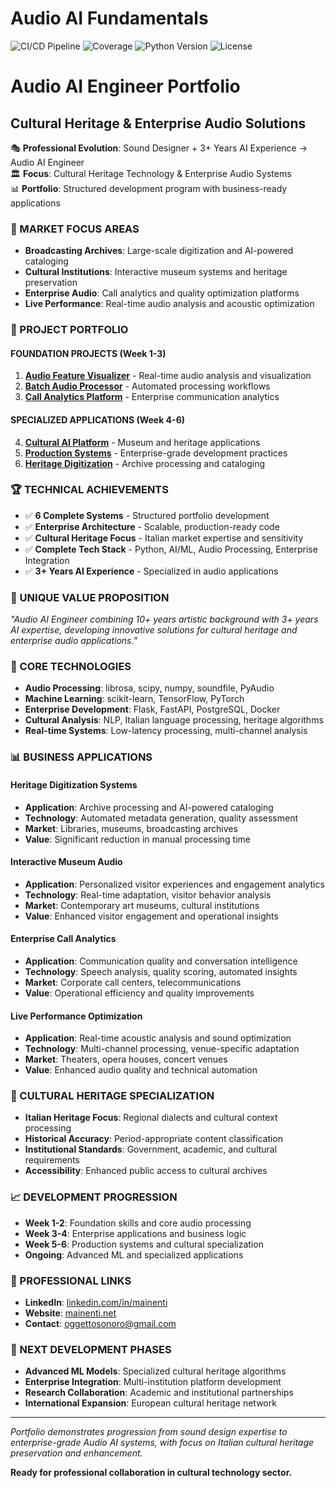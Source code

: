 # Audio AI Fundamentals

![CI/CD Pipeline](https://github.com/ninuxi/audio-ai-projects/workflows/CI/CD%20Pipeline/badge.svg)
![Coverage](https://codecov.io/gh/ninuxi/audio-ai-projects/branch/main/graph/badge.svg)
![Python Version](https://img.shields.io/badge/python-3.9%20|%203.10%20|%203.11-blue)
![License](https://img.shields.io/github/license/ninuxi/audio-ai-projects)
# Audio AI Engineer Portfolio
## Cultural Heritage & Enterprise Audio Solutions

🎭 **Professional Evolution**: Sound Designer + 3+ Years AI Experience → Audio AI Engineer  
🏛️ **Focus**: Cultural Heritage Technology & Enterprise Audio Systems  
📊 **Portfolio**: Structured development program with business-ready applications

### 🎯 MARKET FOCUS AREAS
- **Broadcasting Archives**: Large-scale digitization and AI-powered cataloging
- **Cultural Institutions**: Interactive museum systems and heritage preservation  
- **Enterprise Audio**: Call analytics and quality optimization platforms
- **Live Performance**: Real-time audio analysis and acoustic optimization

### 📁 PROJECT PORTFOLIO

#### **FOUNDATION PROJECTS (Week 1-3)**
1. **[Audio Feature Visualizer](01-fundamentals/week1-audio-visualizer/)** - Real-time audio analysis and visualization
2. **[Batch Audio Processor](01-fundamentals/week2-batch-processor/)** - Automated processing workflows  
3. **[Call Analytics Platform](01-fundamentals/week3-call-analytics/)** - Enterprise communication analytics

#### **SPECIALIZED APPLICATIONS (Week 4-6)**
4. **[Cultural AI Platform](01-fundamentals/week4-cultural-ai/)** - Museum and heritage applications
5. **[Production Systems](01-fundamentals/week5-production/)** - Enterprise-grade development practices
6. **[Heritage Digitization](01-fundamentals/week6-production-systems/)** - Archive processing and cataloging

### 🏆 TECHNICAL ACHIEVEMENTS
- ✅ **6 Complete Systems** - Structured portfolio development
- ✅ **Enterprise Architecture** - Scalable, production-ready code
- ✅ **Cultural Heritage Focus** - Italian market expertise and sensitivity
- ✅ **Complete Tech Stack** - Python, AI/ML, Audio Processing, Enterprise Integration
- ✅ **3+ Years AI Experience** - Specialized in audio applications

### 🎯 UNIQUE VALUE PROPOSITION
*"Audio AI Engineer combining 10+ years artistic background with 3+ years AI expertise, developing innovative solutions for cultural heritage and enterprise audio applications."*

### 🔧 CORE TECHNOLOGIES
- **Audio Processing**: librosa, scipy, numpy, soundfile, PyAudio
- **Machine Learning**: scikit-learn, TensorFlow, PyTorch
- **Enterprise Development**: Flask, FastAPI, PostgreSQL, Docker
- **Cultural Analysis**: NLP, Italian language processing, heritage algorithms
- **Real-time Systems**: Low-latency processing, multi-channel analysis

### 📊 BUSINESS APPLICATIONS

#### **Heritage Digitization Systems**
- **Application**: Archive processing and AI-powered cataloging
- **Technology**: Automated metadata generation, quality assessment
- **Market**: Libraries, museums, broadcasting archives
- **Value**: Significant reduction in manual processing time

#### **Interactive Museum Audio**
- **Application**: Personalized visitor experiences and engagement analytics
- **Technology**: Real-time adaptation, visitor behavior analysis
- **Market**: Contemporary art museums, cultural institutions
- **Value**: Enhanced visitor engagement and operational insights

#### **Enterprise Call Analytics**
- **Application**: Communication quality and conversation intelligence
- **Technology**: Speech analysis, quality scoring, automated insights
- **Market**: Corporate call centers, telecommunications
- **Value**: Operational efficiency and quality improvements

#### **Live Performance Optimization**
- **Application**: Real-time acoustic analysis and sound optimization
- **Technology**: Multi-channel processing, venue-specific adaptation
- **Market**: Theaters, opera houses, concert venues
- **Value**: Enhanced audio quality and technical automation

### 🎨 CULTURAL HERITAGE SPECIALIZATION
- **Italian Heritage Focus**: Regional dialects and cultural context processing
- **Historical Accuracy**: Period-appropriate content classification
- **Institutional Standards**: Government, academic, and cultural requirements
- **Accessibility**: Enhanced public access to cultural archives

### 📈 DEVELOPMENT PROGRESSION
- **Week 1-2**: Foundation skills and core audio processing
- **Week 3-4**: Enterprise applications and business logic
- **Week 5-6**: Production systems and cultural specialization
- **Ongoing**: Advanced ML and specialized applications

### 🔗 PROFESSIONAL LINKS
- **LinkedIn**: [linkedin.com/in/mainenti](https://linkedin.com/in/mainenti)
- **Website**: [mainenti.net](https://mainenti.net)
- **Contact**: [oggettosonoro@gmail.com](mailto:oggettosonoro@gmail.com)

### 🚀 NEXT DEVELOPMENT PHASES
- **Advanced ML Models**: Specialized cultural heritage algorithms
- **Enterprise Integration**: Multi-institution platform development
- **Research Collaboration**: Academic and institutional partnerships
- **International Expansion**: European cultural heritage network

---

*Portfolio demonstrates progression from sound design expertise to enterprise-grade Audio AI systems, with focus on Italian cultural heritage preservation and enhancement.*

**Ready for professional collaboration in cultural technology sector.**
